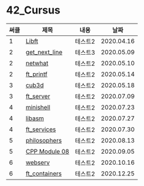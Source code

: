 # 42_Cursus

|써클|제목|내용|날짜|
|-|------|---|---|
|1|[Libft](https://github.com/jiyoon1156/42_Cursus/tree/master/1_libft)|테스트2|2020.04.16|
|2|[get_next_line](https://github.com/jiyoon1156/42_Cursus/tree/master/2_get_next_line)|테스트3|2020.05.09|
|2|[netwhat](https://github.com/jiyoon1156/42_Cursus/tree/master/2_netwhat)|테스트2|2020.05.10|
|2|[ft_printf](https://github.com/jiyoon1156/42_Cursus/tree/master/2_ft_printf)|테스트2|2020.05.14|
|3|[cub3d](https://github.com/jiyoon1156/42_Cursus/tree/master/3_cub3d)|테스트2|2020.05.18|
|3|[ft_server](https://github.com/jiyoon1156/42_Cursus/tree/master/3_ft_server)|테스트2|2020.07.09|
|4|[minishell](https://github.com/jiyoon1156/42_Cursus/tree/master/4_minishell)|테스트2|2020.07.23|
|4|[libasm](https://github.com/jiyoon1156/42_Cursus/tree/master/4_libasm)|테스트2|2020.07.27|
|4|[ft_services](https://github.com/jiyoon1156/ft_services)|테스트2|2020.07.30|
|5|[philosophers](https://github.com/jiyoon1156/philosophers)|테스트2|2020.08.13|
|5|[CPP Module 08](https://github.com/jiyoon1156/CPP_Module)|테스트2|2020.09.05|
|6|[webserv](https://github.com/jiyoon1156/webserv)|테스트2|2020.10.16|
|6|[ft_containers](https://github.com/jiyoon1156/ft_containers)|테스트2|2020.12.25|
